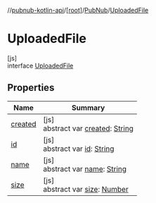 //[pubnub-kotlin-api](../../../../index.md)/[[root]](../../index.md)/[PubNub](../index.md)/[UploadedFile](index.md)

# UploadedFile

[js]\
interface [UploadedFile](index.md)

## Properties

| Name | Summary |
|---|---|
| [created](created.md) | [js]<br>abstract var [created](created.md): [String](https://kotlinlang.org/api/latest/jvm/stdlib/kotlin-stdlib/kotlin/-string/index.html) |
| [id](id.md) | [js]<br>abstract var [id](id.md): [String](https://kotlinlang.org/api/latest/jvm/stdlib/kotlin-stdlib/kotlin/-string/index.html) |
| [name](name.md) | [js]<br>abstract var [name](name.md): [String](https://kotlinlang.org/api/latest/jvm/stdlib/kotlin-stdlib/kotlin/-string/index.html) |
| [size](size.md) | [js]<br>abstract var [size](size.md): [Number](https://kotlinlang.org/api/latest/jvm/stdlib/kotlin-stdlib/kotlin/-number/index.html) |
